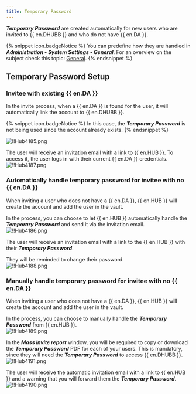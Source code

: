 ```yaml
---
title: Temporary Password
---
```

***Temporary Password*** are created automatically for new users who are invited to {{ en.DHUBB }} and who do not have {{ en.DA }}.  

{% snippet icon.badgeNotice %} 
You can predefine how they are handled in ***Administration - System Settings - General***. For an overview on the subject check this topic: [General](/hub/web-interface/hub-overview/administration/configuration-security/system-settings/general/). 
{% endsnippet %}
 

## Temporary Password Setup

### Invitee with existing {{ en.DA }} 

In the invite process, when a {{ en.DA }} is found for the user, it will automatically link the account to {{ en.DHUBB }}.  

{% snippet icon.badgeNotice %} 
In this case, the ***Temporary Password*** is not being used since the account already exists. 
{% endsnippet %}
 
![!!Hub4185.png](https://webdevolutions.azureedge.net/docs/en/hub/Hub4185.png)  

The user will receive an invitation email with a link to {{ en.HUB }}. To access it, the user logs in with their current {{ en.DA }} credentials.  
![!!Hub4187.png](https://webdevolutions.azureedge.net/docs/en/hub/Hub4187.png) 

### Automatically handle temporary password for invitee with no {{ en.DA }} 

When inviting a user who does not have a {{ en.DA }}, {{ en.HUB }} will create the account and add the user in the vault.  

In the process, you can choose to let {{ en.HUB }} automatically handle the ***Temporary Password*** and send it via the invitation email.  
![!!Hub4186.png](https://webdevolutions.azureedge.net/docs/en/hub/Hub4186.png)  

The user will receive an invitation email with a link to the {{ en.HUB }} with their ***Temporary Password***.  

They will be reminded to change their password.  
![!!Hub4188.png](https://webdevolutions.azureedge.net/docs/en/hub/Hub4188.png) 

### Manually handle temporary password for invitee with no {{ en.DA }} 

When inviting a user who does not have a {{ en.DA }}, {{ en.HUB }} will create the account and add the user in the vault.  

In the process, you can choose to manually handle the ***Temporary Password*** from {{ en.HUB }}.  
![!!Hub4189.png](https://webdevolutions.azureedge.net/docs/en/hub/Hub4189.png)  

In the ***Mass invite report*** window, you will be required to copy or download the ***Temporary Password*** PDF for each of your users. This is mandatory, since they will need the ***Temporary Password*** to access {{ en.DHUBB }}.  
![!!Hub4191.png](https://webdevolutions.azureedge.net/docs/en/hub/Hub4191.png)  

The user will receive the automatic invitation email with a link to {{ en.HUB }} and a warning that you will forward them the ***Temporary Password***.  
![!!Hub4190.png](https://webdevolutions.azureedge.net/docs/en/hub/Hub4190.png) 
